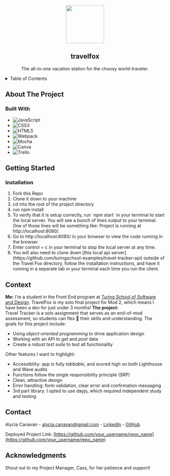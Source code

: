 

<div align="center">
<img src="https://user-images.githubusercontent.com/105533317/192172668-a944e3b7-136d-47b2-8f18-1b37540e765d.svg"  width="120" height="120">
</div>

  <h2 align="center">travelfox</h2>

  <p align="center">
    The all-in-one vacation station for the choosy world-traveler.
  </p>


<!-- TABLE OF CONTENTS -->
<details>
  <summary>Table of Contents</summary>
  <ol>
    <li>
      <a href="#about-the-project">About The Project</a>
      <ul>
        <li><a href="#built-with">Built With</a></li>
      </ul>
    </li>
    <li>
      <a href="#getting-started">Getting Started</a>
      <ul>
        <li><a href="#installation">Installation</a></li>
      </ul>
    </li>
    <li><a href="#usage">Usage</a></li>
    <li><a href="#contact">Contact</a></li>
    <li><a href="#wins and challenges">Wins & Challenges</a></li>
    <li><a href="#acknowledgments">Acknowledgments</a></li>
  </ol>
</details>



<!-- ABOUT THE PROJECT -->
## About The Project


### Built With

* ![JavaScript](https://img.shields.io/badge/javascript-%23323330.svg?style=for-the-badge&logo=javascript&logoColor=%23F7DF1E)   
* ![CSS3](https://img.shields.io/badge/css3-%231572B6.svg?style=for-the-badge&logo=css3&logoColor=white)           
* ![HTML5](https://img.shields.io/badge/html5-%23E34F26.svg?style=for-the-badge&logo=html5&logoColor=white) 
* ![Webpack](https://img.shields.io/badge/webpack-%238DD6F9.svg?style=for-the-badge&logo=webpack&logoColor=black)          
* ![Mocha](https://img.shields.io/badge/-mocha-%238D6748?style=for-the-badge&logo=mocha&logoColor=white)      
* ![Canva](https://img.shields.io/badge/Canva-%2300C4CC.svg?style=for-the-badge&logo=Canva&logoColor=white)      
* ![Trello](https://img.shields.io/badge/Trello-%23026AA7.svg?style=for-the-badge&logo=Trello&logoColor=white)         


<!-- GETTING STARTED -->
## Getting Started

### Installation
<ol>
  <li>Fork this Repo</li>
  <li>Clone it down to your machine</li>
  <li>cd into the root of the project directory</li>
  <li>run npm install</li>
  <li>To verify that it is setup correctly, run `npm start` in your terminal to start the local server. You will see a bunch of lines output to your terminal. One of those lines will be something like: Project is running at http://localhost:8080/.</li>
  <li>Go to http://localhost:8080/ in your browser to view the code running in the browser.</li>
  <li>Enter control + c in your terminal to stop the local server at any time.</li>
  <li>You will also need to clone down [this local api server](https://github.com/turingschool-examples/travel-tracker-api) outside of the Travel Fox directory, follow the installation instructions, and have it running in a separate tab in your terminal each time you run the client.</li>
</ol>

<!-- CONTEXT -->
## Context
__Me:__ I'm a student in the Front End program at [Turing School of Software and Design](https://frontend.turing.edu/). TravelFox is my solo final project for Mod 2, which means I have been a dev for just under 3 months!
__The project:__      
Travel Tracker is a solo assignment that serves as an end-of-mod assessment, so students can flex 💪 their skills and understanding. The goals for this project include:    
* Using _object-oriented programming_ to drive application design
* Working with an API to _get_ and _post_ data
* Create a _robust test suite_ to test all functionality

Other features I want to highlight:         
* Accessibility: app is fully _tabbable_, and scored high on both Lighthouse and Wave audits         
* Functions follow the single responsibility principle (SRP)     
* Clean, attractive design     
* Error handling: form validation, clear error and confirmation messaging        
* 3rd part library: I opted to use dayjs, which required independent study and testing    


<!-- CONTACT -->
## Contact

Alycia Canavan - alycia.canavan@gmail.com - [LinkedIn](https://www.linkedin.com/in/alycia-canavan/) - [GitHub](https://github.com/alyciacan)


Deployed Project Link: [https://github.com/your_username/repo_name](https://github.com/your_username/repo_name)

<!-- WINS AND CHALLENGES -->

<!-- ACKNOWLEDGMENTS -->
## Acknowledgments

Shout out to my Project Manager, Cass, for her patience and support!

